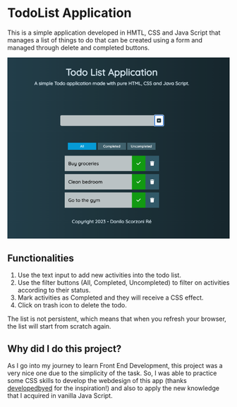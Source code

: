 # TodoList Application

This is a simple application developed in HMTL, CSS and Java Script that manages a list of things to do that can be created using a form and managed through delete and completed buttons.

![Todo List App](images/todolistapp.png)

## Functionalities

1. Use the text input to add new activities into the todo list.
2. Use the filter buttons (All, Completed, Uncompleted) to filter on activities according to their status.
3. Mark activities as Completed and they will receive a CSS effect.
4. Click on trash icon to delete the todo.

The list is not persistent, which means that when you refresh your browser, the list will start from scratch again.

## Why did I do this project?

As I go into my journey to learn Front End Development, this project was a very nice one due to the simplicity of the task. So, I was able to practice some CSS skills to develop the webdesign of this app (thanks [developedbyed](https://www.youtube.com/watch?v=Ttf3CEsEwMQ&t=2368s) for the inspiration!) and also to apply the new knowledge that I acquired in vanilla Java Script.
